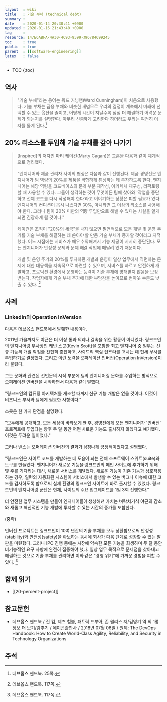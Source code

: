 ```yaml
---
layout  : wiki
title   : 기술 부채 (technical debt)
summary : 
date    : 2020-01-14 20:30:41 +0900
updated : 2020-01-16 21:43:40 +0900
tag     : 
resource: 14/E6ABFA-4A30-4C93-9599-396784699245
toc     : true
public  : true
parent  : [[software-engineering]]
latex   : false
---
```

* TOC
{:toc}

## 역사

> "기술 부채"라는 용어는 워드 커닝햄(Ward Cunningham)이 처음으로 사용했다. 기술 부채는 금융 부채와 비슷한 개념으로 우리의 결정이 계속해서 미래에 선택할 수 있는 옵션을  줄이고, 어떻게 시간이 지날수록 점점 더 해결하기 어려운 문제가 되는지를 설명한다. 아무리 신중하게 고려한다 하더라도 우리는 여전히 이자를 물게 된다.[^handbook-25]

## 20% 리소스를 투입해 기술 부채를 갚아 나가기

> [Inspired]의 저자인 마티 케이건(Marty Cagan)은 교훈을 다음과 같이 체계적으로 정리했다.
<br/><br/>
"엔지니어와 제품 관리자 사이의 협상은 다음과 같이 진행된다. 제품 경영진은 엔지니어가 팀 역량의 20%를 제품을 적합하게 튜닝하는 데 투자하도록 한다. 엔지니어는 해당 역량을 코드베이스의 문제 부분 재작성, 아키텍처 재구성, 리팩토링할 때 사용할 수 있다. 그들이 생각하는 것이 무엇이든 팀에 찾아와 '작업을 중단하고 전체 코드를 다시 작성해야 한다'라고 이야기하는 상황은 피할 필요가 있다. 엔지니어의 컨디션이 몹시 나쁘다면 30%, 아니라면 그 이상의 리소스를 사용해야 한다. 그러나 팀이 20% 미만의 역량 투입만으로 해낼 수 있다는 사실을 알게 되면 긴장하게 될 것이다."
<br/><br/>
케이건은 조직이 "20%의 세금"을 내지 않으면 필연적으로 모든 개발 및 운영 주기를 기술 부채를 해결하는 데 쏟아야 할 만큼 기술 부채가 증가할 것이라고 지적했다. 어느 시점에는 서비스가 매우 취약해져서 기능 제공이 서서히 중단된다. 모든 엔지니어가 안정성 문제와 문제 해결 작업에 매달려 있기 때문이다.
<br/><br/>
개발 및 운영 주기의 20%를 투자하면 개발과 운영이 일상 업무에서 직면하는 문제에 대한 대응책을 지속적으로 마련할 수 있으며, 서비스를 빠르고 안전하게 개발하고, 프로덕션 환경에서 운영하는 능력이 기술 부채에 방해받지 않음을 보장받는다. 작업자에게 기술 부채 추가에 대한 부담감을 높이므로 번아웃 수준도 낮출 수 있다.
[^handbook-117]

## 사례
### LinkedIn의 Operation InVersion

다음은 데브옵스 핸드북에서 발췌한 내용이다.

>
2011년 가을까지도 야근은 더 이상 통과 의례나 결속을 위한 활동이 아니었다. 링크드인의 엔지니어링 부사장인 케빈 스콧(Kevin Scott)을 포함한 최고 엔지니어 중 일부는 신규 기능의 개발 작업을 완전히 중단하고, 사이트의 핵심 인프라를 고치는 데 전체 부서를 투입하기로 결정했다. 그리고 이런 노력을 오퍼레이션 인버전(Operation InVersion)이라 불렀다.
<br/><br/>
그는 문화와 관련된 선언문의 시작 부분에 팀의 엔지니어링 문화를 주입하는 방식으로 오퍼레이션 인버전을 시작하면서 다음과 같이 말했다.
<br/><br/>
"링크드인의 컴퓨팅 아키텍처를 개조할 때까지 신규 기능 개발은 없을 것이다. 이것이 비즈니스 부서와 팀에게 필요한 사항이다."
<br/><br/>
스콧은 한 가지 단점을 설명했다.
<br/><br/>
"모두에게 공개하고, 모든 세상이 바라보게 한 후, 경영진에게 모든 엔지니어가 '인버전' 프로젝트에 투입되는 향후 두 달 동안 어떤 새로운 기능도 출시하지 않겠다고 얘기했다. 이것은 두려운 일이었다."
<br/><br/>
그러나 밴스는 오퍼레이션 인버전의 결과가 엄청나게 긍정적이었다고 설명했다.
<br/><br/>
"링크드인은 사이트 코드를 개발하는 데 도움이 되는 전체 소프트웨어 스위트(suite)와 도구를 만들었다. 엔지니어가 새로운 기능을 링크드인의 메인 사이트에 추가하기 위해 몇 주를 기다리는 대신, 새로운 서비스를 개발했다. 새로운 기능이 기존 기능과 상호작용하는 경우, 일련의 자동화된 시스템이 서비스에서 발생할 수 있는 버그나 이슈에 대한 코드를 검사하도록 함으로써 실제 환경의 링크드인 사이트에 바로 출시할 수 있었다. 링크드인의 엔지니어링 군단은 현재, 사이트의 주요 업그레이드를 1일 3회 진행한다."
<br/><br/>
더 안전한 업무 시스템을 만들어 엔지니어들이 생성해낸 가치는 벼락치기식 야근의 감소와 새롭고 혁신적인 기능 개발에 투자할 수 있는 시간의 증가를 포함한다.
<br/><br/>
(중략)
<br/><br/>
인버전 프로젝트는 링크드인이 10여 년간의 기술 부채를 모두 상환함으로써 안정성(stability)와 안전성(safety)을 확보하는 동시에 회사가 다음 단계로 성장할 수 있는 발판을 마련했다. 그러나 IPO 진행 중에는 시장에 약속한 모든 기능을 희생하며 두 달 동안 비기능적인 요구 사항에 완전히 집중해야 했다. 일상 업무 목적으로 문제점을 찾아내고 해결하는 것으로 기술 부채를 관리하면 이와 같은 "경영 위기"에 가까운 경험을 피할 수 있다.
[^handbook-117]


## 함께 읽기

* [[20-percent-project]]

## 참고문헌

* 데브옵스 핸드북 / 진 킴, 제즈 험블, 패트릭 드부아, 존 윌리스 저/김영기 역 외 1명 정보 더 보기/감추기 / 에이콘출판사 / 2018년 07월 06일 / 원제: The DevOps Handbook: How to Create World-Class Agility, Reliability, and Security in Technology Organizations

## 주석

[^handbook-25]: 데브옵스 핸드북. 25쪽.
[^handbook-117]: 데브옵스 핸드북. 117쪽.

